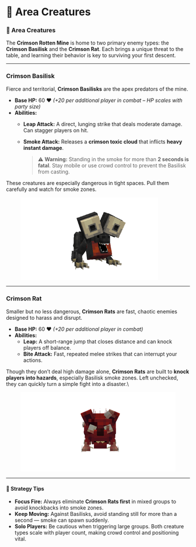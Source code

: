 # 👹 Area Creatures

### 🐾 Area Creatures

The **Crimson Rotten Mine** is home to two primary enemy types: the **Crimson Basilisk** and the **Crimson Rat**. Each brings a unique threat to the table, and learning their behavior is key to surviving your first descent.

***

### Crimson Basilisk

Fierce and territorial, **Crimson Basilisks** are the apex predators of the mine.

* **Base HP:** 60 ❤️ _(+20 per additional player in combat – HP scales with party size)_
* **Abilities:**
  * **Leap Attack:** A direct, lunging strike that deals moderate damage. Can stagger players on hit.
  *   **Smoke Attack:** Releases a **crimson toxic cloud** that inflicts **heavy instant damage**.

      > ⚠️ **Warning:** Standing in the smoke for more than **2 seconds is fatal**. Stay mobile or use crowd control to prevent the Basilisk from casting.

These creatures are especially dangerous in tight spaces. Pull them carefully and watch for smoke zones.

<figure><img src="../../../.gitbook/assets/crimson_basilisk (1).gif" alt="" width="377"><figcaption></figcaption></figure>



***

### Crimson Rat

Smaller but no less dangerous, **Crimson Rats** are fast, chaotic enemies designed to harass and disrupt.

* **Base HP:** 60 ❤️ _(+20 per additional player in combat)_
* **Abilities:**
  * **Leap:** A short-range jump that closes distance and can knock players off balance.
  * **Bite Attack:** Fast, repeated melee strikes that can interrupt your actions.

Though they don’t deal high damage alone, **Crimson Rats** are built to **knock players into hazards**, especially Basilisk smoke zones. Left unchecked, they can quickly turn a simple fight into a disaster.\


<figure><img src="../../../.gitbook/assets/crimson_rat (2).gif" alt="" width="493"><figcaption></figcaption></figure>

***

#### 🧠 Strategy Tips

* **Focus Fire:** Always eliminate **Crimson Rats first** in mixed groups to avoid knockbacks into smoke zones.
* **Keep Moving:** Against Basilisks, avoid standing still for more than a second — smoke can spawn suddenly.
* **Solo Players:** Be cautious when triggering large groups. Both creature types scale with player count, making crowd control and positioning vital.
